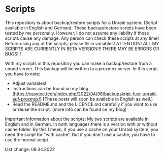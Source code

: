 # Scripts
This repository is about backup/restore scripts for a Unraid system. (Script available in English and German).
These backup/restore scripts have been tested by me personally. 
However, I do not assume any liability if these scripts cause any damage. 
Any person can check these scripts at any time! Before using any of the scripts, please fill in variables!
ATTENTION! ALL MY SCRIPTS ARE CURRENTLY IN BETA VERSION!!! THERE MAY BE ERRORS OR BUGS!!!

With my scripts in this repository you can make a backup/restore from a unraid server. This backup will be written to a proxmox server. 
In this script you have to note:
- Adjust variables!
- Instructions can be found on my blog (https://easytec.tech/index.php/2022/04/08/backupskript-fuer-unraid-auf-proxmox/) [These posts will soon be available in English as well.]
- Read the README.md and the LICENCE.md carefully if you want to use or reuse the script. (more info can be found on my blog)


Important information about the scripts:
My two scripts are available in English and in German.
In both languages there is a version with or without cache folder. By this I mean, if you use a cache on your Unraid system, you need the script for "with cache".
But if you don't use a cache, you have to use the normal script.


last change: 08.04.2022
